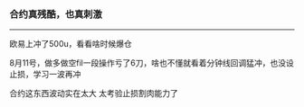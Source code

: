 ### 合约真残酷，也真刺激

--- 

欧易上冲了500u，看看啥时候爆仓

8月11号，做多做空fil一段操作亏了6刀，啥也不懂就看着分钟线回调猛冲，也没设止损，学习一波再冲

合约这东西波动实在太大  太考验止损割肉能力了